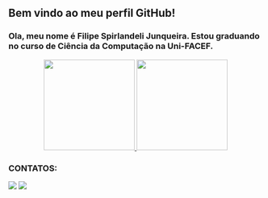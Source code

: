 ## Bem vindo ao meu perfil GitHub!
### Ola, meu nome é Filipe Spirlandeli Junqueira. Estou graduando no curso de Ciência da Computação na Uni-FACEF.




<div align="center" margin=50em>
    <a href="https://github.com/FilipeSJ1002">
        <img height="180em" src="https://github-readme-stats.vercel.app/api/top-langs/?username=FilipeSJ1002&theme=dracula&hide_border=true&&layout=compact"/>
        <img height="180em" src="https://github-readme-stats.vercel.app/api?username=FilipeSJ1002&count_private=true&include_all_commits=true&show_icons=true&theme=dracula&hide_border=true&show_owner=true"/>
    </a>
</div>

### CONTATOS:
<div>
  <a href="https://www.instagram.com/__sj.lipe" target="_blank"><img src="https://img.shields.io/badge/-Instagram-%23E4405F?style=for-the-badge&logo=instagram&logoColor=white" target="_blank"></a>
  <a href="https://www.linkedin.com/in/filipe-spirlandeli-junqueira-354b63264" target="_blank"><img src="https://img.shields.io/badge/-LinkedIn-%230077B5?style=for-the-badge&logo=linkedin&logocolor=white" target="_blank"></a>
</div>
